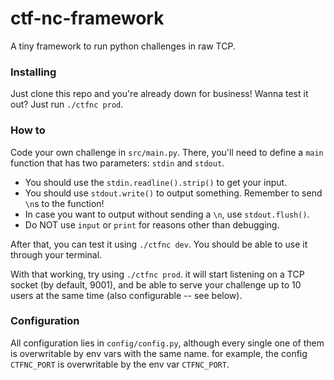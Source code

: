 # ctf-nc-framework #
A tiny framework to run python challenges in raw TCP.

### Installing ###
Just clone this repo and you're already down for business!
Wanna test it out? Just run `./ctfnc prod`.

### How to ###

Code your own challenge in `src/main.py`.
There, you'll need to define a `main` function that has two
parameters: `stdin` and `stdout`.

- You should use the `stdin.readline().strip()` to get your input.
- You should use `stdout.write()` to output something. Remember to send `\n`s to the function!
- In case you want to output without sending a `\n`, use `stdout.flush()`.
- Do NOT use `input` or `print` for reasons other than debugging.

After that, you can test it using `./ctfnc dev`. You should be able to use it through your terminal.

With that working, try using `./ctfnc prod`. it will start listening on a TCP socket (by default, 9001),
and be able to serve your challenge up to 10 users at the same time (also configurable -- see below).

### Configuration ###
All configuration lies in `config/config.py`, although every single one of them is overwritable by env vars
with the same name. for example, the config `CTFNC_PORT` is overwritable by the env var `CTFNC_PORT`.
